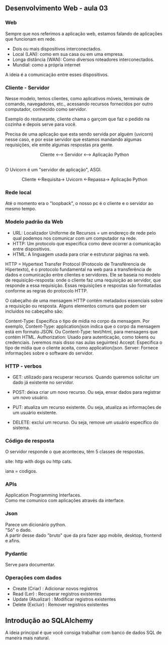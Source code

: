 ## Desenvolvimento Web - aula 03

### Web 

Sempre que nos referimos a aplicação web, estamos falando de aplicações que funcionam em rede.

- Dois ou mais dispositivos interconectados.
- Local (LAN): como em sua casa ou em uma empresa.
- Longa distância (WAN): Como diversos roteadores interconectados.
- Mundial: como a própria internet 

A ideia é a comunicação entre esses dispositivos.

### Cliente - Servidor 

Nesse modelo, temos clientes, como aplicativos móveis, terminais de comando, navegadores, etc., acessando recursos fornecidos por outro computador, conhecido como servidor.

Exemplo do restaurante, cliente chama o garçom que faz o pedido na cozinha e depois serve para você. 

Precisa de uma aplicação que esta sendo servida por alguém (uvicorn) nesse caso, e por esse servidor que estamos mandando algumas requisições, ele emite algumas respostas pra gente.

<center> Cliente <--> Servidor <--> Aplicação Python </center> <br>

O Uvicorn é um "servidor de aplicação", ASGI.  

<center>Cliente <-Requisita-> Uvicorn <-Repassa-> Aplicação Python </center>

### Rede local 
Até o momento era o "loopback", o nosso pc é o cliente e o servidor ao mesmo tempo. 

### Modelo padrão da Web

- URL: Localizador Uniforme de Recursos = um endereço de rede pelo qual podemos nos comunicar com um computador na rede.
- HTTP: Um protocolo que especifica como deve ocorrer a comunicação entre dispositivos.
- HTML: A linguagem usada para criar e estruturar páginas na web.

HTTP = Hypertext Transfer Protocol (Protocolo de Transfêrencia de Hipertexto), é o protocolo fundamental na web para a transferência de dados e comunicação entre clientes e servidores. Ele se baseia no modelo de requisição-resposta: onde o cliente faz uma requisição ao servidor, que responde a essa requisição. Essas requisições e respostas são formatadas conforme as regras do protocolo HTTP.

O cabeçalho de uma mensagem HTTP contém metadados essenciais sobre a requisição ou resposta. Alguns elementos comuns que podem ser incluídos no cabeçalho são:

Content-Type: Especifica o tipo de mídia no corpo da mensagem. Por exemplo, Content-Type: application/json indica que o corpo da mensagem está em formato JSON. Ou Content-Type: text/html, para mensagens que contém HTML.
Authorization: Usado para autenticação, como tokens ou credenciais. (veremos mais disso nas aulas seguintes)
Accept: Especifica o tipo de mídia que o cliente aceita, como application/json.
Server: Fornece informações sobre o software do servidor.

### HTTP - verbos 

- GET: utilizado para recuperar recursos. Quando queremos solicitar um dado já existente no servidor.

- POST: deixa criar um novo recurso. Ou seja, envar dados para registrar um novo usuário.

- PUT: atualiza um recurso existente. Ou seja, atualiza as informações de um usuário existente.

- DELETE: exclui um recurso. Ou seja, remove um usuário específico do sistema.

### Código de resposta

O servidor responde o que aconteceu, têm 5 classes de respostas. <br>

site: http with dogs ou http cats. <br>

iana = codigos. <br>

### APIs
Application Programming Interfaces. <br>
Como me comunico com aplicações através da interface. <br>

### Json
Parece um dicionário python. <br>
"Só" o dado. <br>
A partir desse dado "bruto" que da pra fazer app mobile, desktop, frontend e afins. <br>

### Pydantic
Serve para documentar. <br>

### Operações com dados 

* Create (Criar) : Adicionar novos registros 
* Read (Ler) : Recuperar registros existentes
* Update (Atualizar) : Modificar registros existentes
* Delete (Excluir) : Remover registros existentes
 
 ## Introdução ao SQLAlchemy

 A ideia principal é que você consiga trabalhar com banco de dados SQL de maneira mais natural.